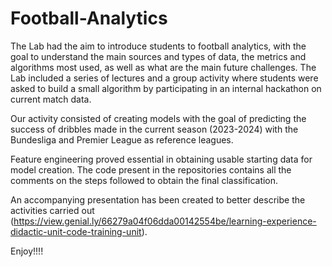 # Football-Analytics

The Lab had the aim to introduce students to football analytics, with the goal to
understand the main sources and types of data, the metrics and algorithms most used, as well as what are the main future
challenges. The Lab included a series of lectures and a group activity where
students were asked to build a small algorithm by participating in an internal hackathon on current match data. 

Our activity consisted of creating models with the goal of predicting the success of dribbles made in the current season (2023-2024) with the Bundesliga and Premier League as reference leagues.

Feature engineering proved essential in obtaining usable starting data for model creation. The code present in the repositories contains all the comments on the steps followed to obtain the final classification. 

An accompanying presentation has been created to better describe the activities carried out (https://view.genial.ly/66279a04f06dda00142554be/learning-experience-didactic-unit-code-training-unit).

Enjoy!!!!
